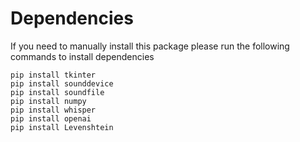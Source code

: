 # Dependencies
If you need to manually install this package please run the following commands
to install dependencies
```
pip install tkinter
pip install sounddevice
pip install soundfile
pip install numpy
pip install whisper
pip install openai
pip install Levenshtein
```
